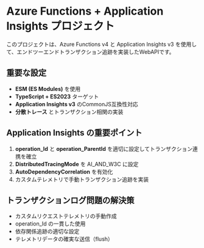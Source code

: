 <!-- Use this file to provide workspace-specific custom instructions to Copilot. For more details, visit https://code.visualstudio.com/docs/copilot/copilot-customization#_use-a-githubcopilotinstructionsmd-file -->

# Azure Functions + Application Insights プロジェクト

このプロジェクトは、Azure Functions v4 と Application Insights v3 を使用して、エンドツーエンドトランザクション追跡を実装したWebAPIです。

## 重要な設定

- **ESM (ES Modules)** を使用
- **TypeScript + ES2023** ターゲット
- **Application Insights v3** のCommonJS互換性対応
- **分散トレース** とトランザクション相関の実装

## Application Insights の重要ポイント

1. **operation_Id** と **operation_ParentId** を適切に設定してトランザクション連携を確立
2. **DistributedTracingMode** を AI_AND_W3C に設定
3. **AutoDependencyCorrelation** を有効化
4. カスタムテレメトリで手動トランザクション追跡を実装

## トランザクションログ問題の解決策

- カスタムリクエストテレメトリの手動作成
- operation_Id の一貫した使用
- 依存関係追跡の適切な設定
- テレメトリデータの確実な送信（flush）
